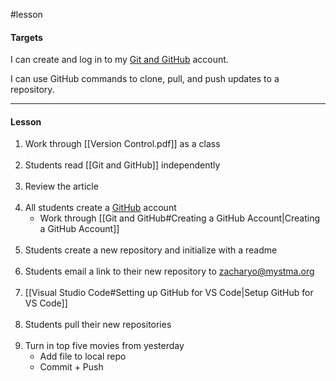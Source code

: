 #lesson

#### Targets
I can create and log in to my [Git and GitHub](app://obsidian.md/Git%20and%20GitHub) account.

I can use GitHub commands to clone, pull, and push updates to a repository.

---
#### Lesson

1. Work through [[Version Control.pdf]] as a class<br><br>
2. Students read [[Git and GitHub]] independently<br><br>
3. Review the article<br><br>
4. All students create a [GitHub](https://github.com/) account
	* Work through [[Git and GitHub#Creating a GitHub Account|Creating a GitHub Account]]<br><br>
5. Students create a new repository and initialize with a readme<br><br>
6. Students email a link to their new repository to zacharyo@mystma.org<br><br>
7. [[Visual Studio Code#Setting up GitHub for VS Code|Setup GitHub for VS Code]]<br><br>
8. Students pull their new repositories<br><br>
9. Turn in top five movies from yesterday
	* Add file to local repo
	* Commit + Push